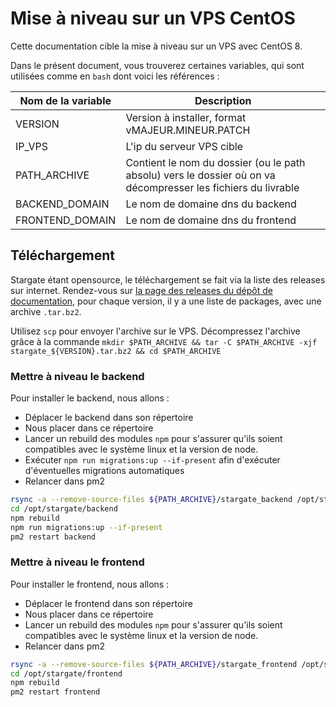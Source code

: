 # Mise à niveau sur un VPS CentOS

Cette documentation cible la mise à niveau sur un VPS avec CentOS 8.

Dans le présent document, vous trouverez certaines variables, qui sont utilisées comme en `bash` dont voici les références :

| Nom de la variable | Description |
|--------------------|-------------|
|     VERSION        | Version à installer, format vMAJEUR.MINEUR.PATCH |
| IP_VPS | L'ip du serveur VPS cible |
| PATH_ARCHIVE | Contient le nom du dossier (ou le path absolu) vers le dossier où on va décompresser les fichiers du livrable |
| BACKEND_DOMAIN | Le nom de domaine dns du backend |
| FRONTEND_DOMAIN | Le nom de domaine dns du frontend |

## Téléchargement

Stargate étant opensource, le téléchargement se fait via la liste des releases sur internet.
Rendez-vous sur [la page des releases du dépôt de documentation](https://gitlab.com/fabnum-minarm/stargate/docs/-/releases), pour chaque version, il y a une liste de packages, avec une archive `.tar.bz2`.

Utilisez `scp` pour envoyer l'archive sur le VPS.
Décompressez l'archive grâce à la commande `mkdir $PATH_ARCHIVE && tar -C $PATH_ARCHIVE -xjf stargate_${VERSION}.tar.bz2 && cd $PATH_ARCHIVE`

### Mettre à niveau le backend

Pour installer le backend, nous allons :
* Déplacer le backend dans son répertoire
* Nous placer dans ce répertoire
* Lancer un rebuild des modules `npm` pour s'assurer qu'ils soient compatibles avec le système linux et la version de node.
* Exécuter `npm run migrations:up --if-present` afin d'exécuter d'éventuelles migrations automatiques
* Relancer dans pm2

```bash
rsync -a --remove-source-files ${PATH_ARCHIVE}/stargate_backend /opt/stargate/backend
cd /opt/stargate/backend
npm rebuild
npm run migrations:up --if-present
pm2 restart backend
```

### Mettre à niveau le frontend

Pour installer le frontend, nous allons :
* Déplacer le frontend dans son répertoire
* Nous placer dans ce répertoire
* Lancer un rebuild des modules `npm` pour s'assurer qu'ils soient compatibles avec le système linux et la version de node.
* Relancer dans pm2

```bash
rsync -a --remove-source-files ${PATH_ARCHIVE}/stargate_frontend /opt/stargate/frontend
cd /opt/stargate/frontend
npm rebuild
pm2 restart frontend
```
